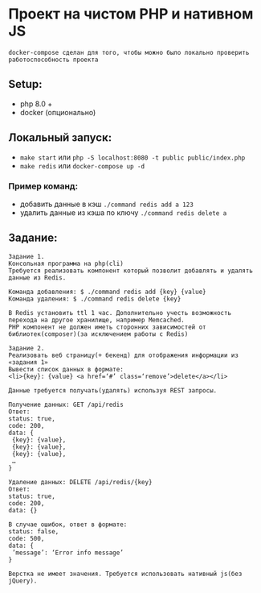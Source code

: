 # Проект на чистом PHP и нативном JS


```docker-compose сделан для того, чтобы можно было локально проверить работоспособность проекта```

## Setup:

* php 8.0 +
* docker (опционально)

## Локальный запуск:

* ```make start``` или ```php -S localhost:8080 -t public public/index.php```
* ```make redis``` или ```docker-compose up -d```

### Пример команд:
  * добавить данные в кэш ```./command redis add a 123```
  * удалить данные из кэша по ключу ```./command redis delete a```
    
## Задание:

```
Задание 1. 
Консольная программа на php(cli)
Требуется реализовать компонент который позволит добавлять и удалять данные из Redis.

Команда добавления: $ ./command redis add {key} {value}
Команда удаления: $ ./command redis delete {key}

В Redis установить ttl 1 час. Дополнительно учесть возможность перехода на другое хранилище, например Memcached.
PHP компонент не должен иметь сторонних зависимостей от библиотек(composer)(за исключением работы с Redis)

Задание 2. 
Реализовать веб страницу(+ бекенд) для отображения информации из «задания 1»
Вывести список данных в формате:
<li>{key}: {value} <a href=‘#’ class=‘remove’>delete</a></li>

Данные требуется получать(удалять) используя REST запросы.

Получение данных: GET /api/redis
Ответ:
status: true,
code: 200,
data: {
 {key}: {value},
 {key}: {value},
 {key}: {value},
 …
}

Удаление данных: DELETE /api/redis/{key}
Ответ:
status: true,
code: 200,
data: {}

В случае ошибок, ответ в формате: 
status: false,
code: 500,
data: {
 ’message’: ‘Error info message’
}

Верстка не имеет значения. Требуется использовать нативный js(без jQuery). 
```

